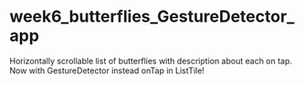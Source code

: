 # week6_butterflies_GestureDetector_app

Horizontally scrollable list of butterflies with description about each on tap.
Now with GestureDetector instead onTap in ListTile!
